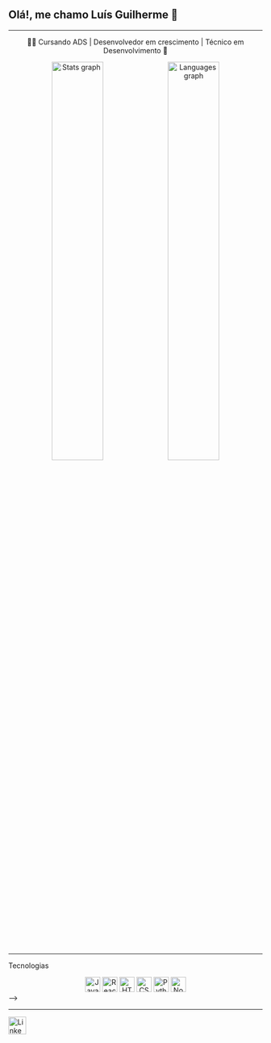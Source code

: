 <h2 align="left"> Olá!, me chamo Luís Guilherme 👋</h2>

<hr>
<p align="center">
🧑‍💻 Cursando ADS | Desenvolvedor em crescimento | Técnico em Desenvolvimento 🧠
</p>

<!-- Stats GitHub -->
<div align="center">
  <img 
    src="https://github-readme-stats.vercel.app/api?username=Lguilherme22&show_icons=true&theme=dracula&hide_border=false" 
    width="45%" 
    alt="Stats graph" 
  />
  <img 
    src="https://github-readme-stats.vercel.app/api/top-langs/?username=Lguilherme22&layout=compact&theme=dracula&hide_border=false" 
    width="45%" 
    alt="Languages graph" 
  />
</div>

<hr>

Tecnologias 
<div align="center">
  <img src="https://cdn.jsdelivr.net/gh/devicons/devicon/icons/javascript/javascript-original.svg" height="30" alt="JavaScript" />
  <img src="https://cdn.jsdelivr.net/gh/devicons/devicon/icons/react/react-original.svg" height="30" alt="React" />
  <img src="https://cdn.jsdelivr.net/gh/devicons/devicon/icons/html5/html5-original.svg" height="30" alt="HTML5" />
  <img src="https://cdn.jsdelivr.net/gh/devicons/devicon/icons/css3/css3-original.svg" height="30" alt="CSS3" />
  <img src="https://cdn.jsdelivr.net/gh/devicons/devicon/icons/python/python-original.svg" height="30" alt="Python" />
  <img src="https://cdn.jsdelivr.net/gh/devicons/devicon/icons/nodejs/nodejs-original.svg" height="30" alt="Node.js" />
</div>
-->
<hr>

<!-- Contatos -->
<div align="left">
  <a href="https://www.linkedin.com/in/luisggilherme">
    <img src="https://img.shields.io/static/v1?message=LinkedIn&logo=linkedin&label=&color=0077B5&logoColor=white&labelColor=&style=for-the-badge" height="35" alt="LinkedIn logo" />
  </a>
</div>
